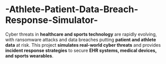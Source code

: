 # -Athlete-Patient-Data-Breach-Response-Simulator-
Cyber threats in **healthcare and sports technology** are rapidly evolving, with ransomware attacks and data breaches putting **patient and athlete data** at risk. This project **simulates real-world cyber threats** and provides **incident response strategies** to secure **EHR systems, medical devices, and sports wearables**.
